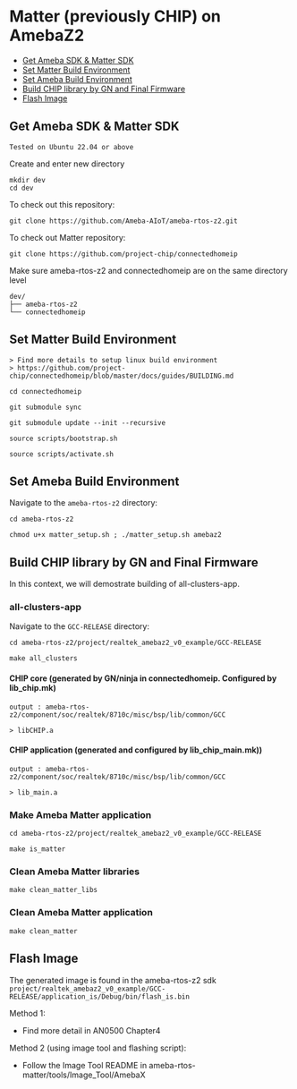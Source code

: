 # Matter (previously CHIP) on AmebaZ2

- [Get Ameba SDK & Matter SDK](#get-ameba-sdk--matter-sdk)
- [Set Matter Build Environment](#set-matter-build-environment)
- [Set Ameba Build Environment](#set-ameba-build-environment)
- [Build CHIP library by GN and Final Firmware](#build-chip-library-by-gn-and-final-firmware)
- [Flash Image](#flash-image)

## Get Ameba SDK & Matter SDK

    Tested on Ubuntu 22.04 or above

Create and enter new directory

    mkdir dev
    cd dev

To check out this repository:

    git clone https://github.com/Ameba-AIoT/ameba-rtos-z2.git

To check out Matter repository:

    git clone https://github.com/project-chip/connectedhomeip

Make sure ameba-rtos-z2 and connectedhomeip are on the same directory level

    dev/
    ├── ameba-rtos-z2
    └── connectedhomeip

## Set Matter Build Environment

    > Find more details to setup linux build environment
    > https://github.com/project-chip/connectedhomeip/blob/master/docs/guides/BUILDING.md

    cd connectedhomeip

    git submodule sync

    git submodule update --init --recursive

    source scripts/bootstrap.sh

    source scripts/activate.sh

## Set Ameba Build Environment

Navigate to the `ameba-rtos-z2` directory:

    cd ameba-rtos-z2

    chmod u+x matter_setup.sh ; ./matter_setup.sh amebaz2

## Build CHIP library by GN and Final Firmware

In this context, we will demostrate building of all-clusters-app.

### all-clusters-app

Navigate to the `GCC-RELEASE` directory:

    cd ameba-rtos-z2/project/realtek_amebaz2_v0_example/GCC-RELEASE

    make all_clusters

#### CHIP core (generated by GN/ninja in connectedhomeip. Configured by lib_chip.mk)

    output : ameba-rtos-z2/component/soc/realtek/8710c/misc/bsp/lib/common/GCC

    > libCHIP.a

#### CHIP application (generated and configured by lib_chip_main.mk))

    output : ameba-rtos-z2/component/soc/realtek/8710c/misc/bsp/lib/common/GCC

    > lib_main.a

### Make Ameba Matter application

    cd ameba-rtos-z2/project/realtek_amebaz2_v0_example/GCC-RELEASE

    make is_matter

### Clean Ameba Matter libraries

    make clean_matter_libs

### Clean Ameba Matter application

    make clean_matter

## Flash Image

The generated image is found in the ameba-rtos-z2 sdk `project/realtek_amebaz2_v0_example/GCC-RELEASE/application_is/Debug/bin/flash_is.bin`

Method 1:

- Find more detail in AN0500 Chapter4

Method 2 (using image tool and flashing script):

- Follow the Image Tool README in ameba-rtos-matter/tools/Image_Tool/AmebaX
